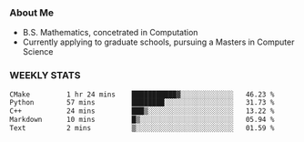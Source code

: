 ### About Me

- B.S. Mathematics, concetrated in Computation
- Currently applying to graduate schools, pursuing a Masters in Computer Science


### WEEKLY STATS
<!--START_SECTION:waka-->

```txt
CMake         1 hr 24 mins    ███████████▓░░░░░░░░░░░░░   46.23 %
Python        57 mins         ████████░░░░░░░░░░░░░░░░░   31.73 %
C++           24 mins         ███▒░░░░░░░░░░░░░░░░░░░░░   13.22 %
Markdown      10 mins         █▒░░░░░░░░░░░░░░░░░░░░░░░   05.94 %
Text          2 mins          ▒░░░░░░░░░░░░░░░░░░░░░░░░   01.59 %
```

<!--END_SECTION:waka-->
